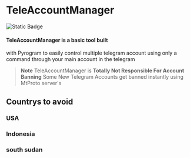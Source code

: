 # TeleAccountManager
![Static Badge](https://img.shields.io/badge/Python-green?logo=Python)


#### TeleAccountManager is a basic tool built
with Pyrogram to easily control multiple
telegram account using only a command through
your main account in the telegram

>**Note** TeleAccountManager
is **Totally Not Responsible For Account Banning**
Some New Telegram Accounts get banned instantly
using MtProto server's

## Countrys to avoid
### USA
### Indonesia
### south sudan
